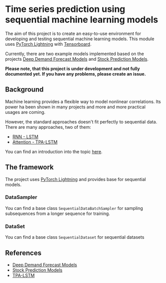 # Time series prediction using sequential machine learning models

The aim of this project is to create an easy-to-use environment for developing and testing sequential machine learning models. This module uses [PyTorch Lightning](https://github.com/PyTorchLightning/pytorch-lightning) with [Tensorboard](https://www.tensorflow.org/tensorboard).

Currently, there are two example models implemented based on the projects [Deep Demand Forecast Models](https://github.com/jingw2/demand_forecast) and [Stock Prediction Models](https://github.com/huseinzol05/Stock-Prediction-Models).

**Please note, that this project is under development and not fully documented yet. If you have any problems, please create an issue.** 

## Background
Machine learning provides a flexible way to model nonlinear correlations. Its power ha been shown in many projects and more and more practical usages are coming. 

However, the standard approaches doesn't fit perfectly to sequential data. There are many approaches, two of them:
* [RNN - LSTM](https://www.simplilearn.com/tutorials/deep-learning-tutorial/rnn)
* [Attention - TPA-LSTM](https://arxiv.org/abs/1809.04206)

You can find an introduction into the topic [here](https://www.tensorflow.org/tutorials/structured_data/time_series).

## The framework
The project uses [PyTorch Lightning](https://github.com/PyTorchLightning/pytorch-lightning) and provides base for sequential models.

### DataSampler
You can find a base class `SequentialDataBatchSampler` for sampling subsequences from a longer sequence for training. 

### DataSet
You can find a base class `SequentialDataset` for sequential datasets


## References
* [Deep Demand Forecast Models](https://github.com/jingw2/demand_forecast)
* [Stock Prediction Models](https://github.com/huseinzol05/Stock-Prediction-Models)
* [TPA-LSTM](https://github.com/gantheory/TPA-LSTM)
